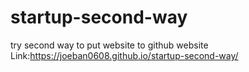 # startup-second-way
try second way to put website to github 
website Link:https://joeban0608.github.io/startup-second-way/  
